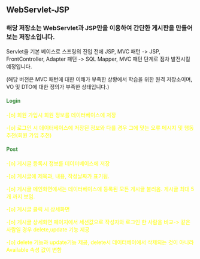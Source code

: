 <h2> WebServlet-JSP </h2>

<h3> 해당 저장소는 WebServlet과 JSP만을 이용하여 간단한 게시판을 만들어보는 저장소입니다.</h3>

Servlet을 기본 베이스로 스프링의 진입 전에 JSP, MVC 패턴 -> JSP, FrontController, Adapter 패턴 -> SQL Mapper, MVC 패턴
단계로 점차 발전시킬 예정입니다.

(해당 버전은 MVC 패턴에 대한 이해가 부족한 상황에서 학습을 위한 원격 저장소이며, VO 및 DTO에 대한 정의가 부족한 상태입니다.)


<h4 style="color: #3e8e41">Login</h4>

<p style="color: yellow">-[o] 회원 가입시 회원 정보를 데이터베이스에 저장</p>

<p style="color: yellow">-[o] 로그인 시 데이터베이스에 저장된 정보와 다를 경우 그에 맞는 오류 메시지 및 행동 추천(회원 가입 추천)</p>


<h4 style="color: #3e8e41">Post</h4>

<p style="color: yellow">-[o] 게시글 등록시 정보를 데이터베이스에 저장</p>

<p style="color: yellow">-[o] 게시글에 제목과, 내용, 작성날짜가 표기됨.</p>

<p style="color: yellow">-[o] 게시글 메인화면에서는 데이터베이스에 등록된 모든 게시글 불러옴. 게시글 최대 5개 까지 보임.</p>

<p style="color: yellow">-[o] 게시글 클릭 시 상세화면</p>

<p style="color: yellow">-[o] 게시글 상세화면 페이지에서 세션값으로 작성자와 로그인 한 사람을 비교-> 같은 사람일 경우 delete,update 기능 제공</p>

<p style="color: yellow">-[o] delete 기능과 update기능 제공, delete시 데이터베이에서 삭제되는 것이 아니라 Available 속성 값이 변함</p>
